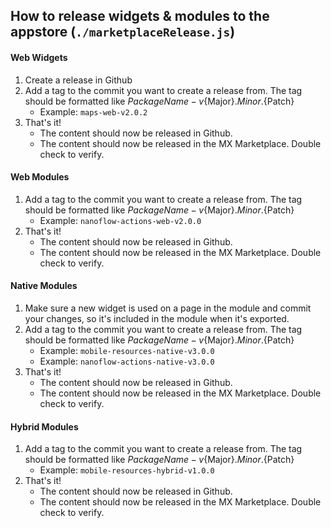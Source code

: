 ## How to release widgets & modules to the appstore (`./marketplaceRelease.js`)

#### Web Widgets
1. Create a release in Github
1. Add a tag to the commit you want to create a release from. The tag should be formatted like ${PackageName}-v${Major}.${Minor}.${Patch}
    - Example: `maps-web-v2.0.2`
1. That's it! 
    - The content should now be released in Github.
    - The content should now be released in the MX Marketplace. Double check to verify.


#### Web Modules
1. Add a tag to the commit you want to create a release from. The tag should be formatted like ${PackageName}-v${Major}.${Minor}.${Patch}
    - Example: `nanoflow-actions-web-v2.0.0`
1. That's it! 
    - The content should now be released in Github.
    - The content should now be released in the MX Marketplace. Double check to verify.

#### Native Modules
1. Make sure a new widget is used on a page in the module and commit your changes, so it's included in the module when it's exported.
1. Add a tag to the commit you want to create a release from. The tag should be formatted like ${PackageName}-v${Major}.${Minor}.${Patch}
    - Example: `mobile-resources-native-v3.0.0`
    - Example: `nanoflow-actions-native-v3.0.0`
1. That's it! 
    - The content should now be released in Github.
    - The content should now be released in the MX Marketplace. Double check to verify.

#### Hybrid Modules
1. Add a tag to the commit you want to create a release from. The tag should be formatted like ${PackageName}-v${Major}.${Minor}.${Patch}
    - Example: `mobile-resources-hybrid-v1.0.0`
1. That's it! 
    - The content should now be released in Github.
    - The content should now be released in the MX Marketplace. Double check to verify.